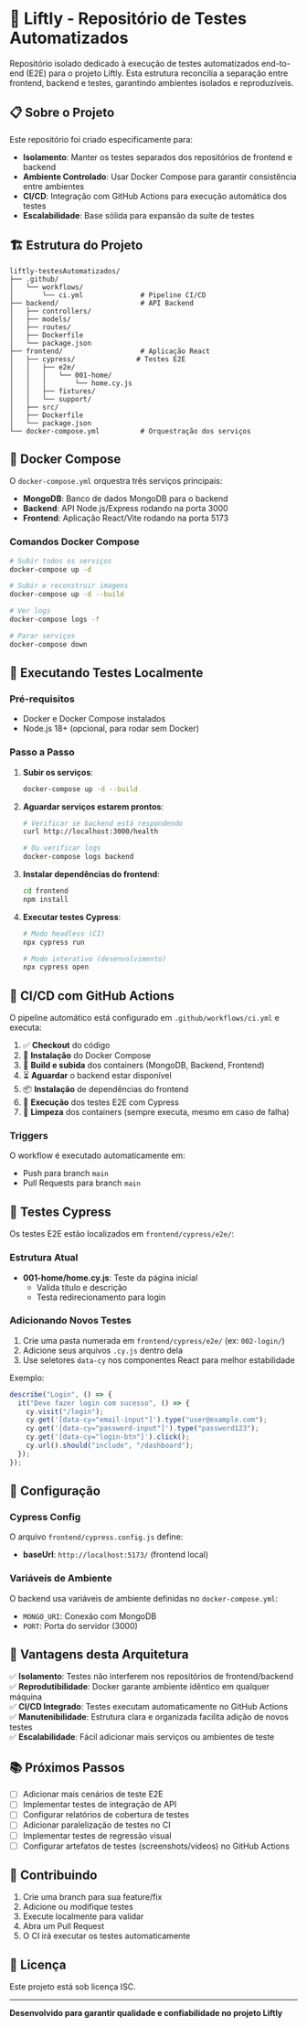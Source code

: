 # 🧪 Liftly - Repositório de Testes Automatizados

Repositório isolado dedicado à execução de testes automatizados end-to-end (E2E) para o projeto Liftly. Esta estrutura reconcilia a separação entre frontend, backend e testes, garantindo ambientes isolados e reproduzíveis.

## 📋 Sobre o Projeto

Este repositório foi criado especificamente para:
- **Isolamento**: Manter os testes separados dos repositórios de frontend e backend
- **Ambiente Controlado**: Usar Docker Compose para garantir consistência entre ambientes
- **CI/CD**: Integração com GitHub Actions para execução automática dos testes
- **Escalabilidade**: Base sólida para expansão da suíte de testes

## 🏗️ Estrutura do Projeto

```
liftly-testesAutomatizados/
├── .github/
│   └── workflows/
│       └── ci.yml              # Pipeline CI/CD
├── backend/                    # API Backend
│   ├── controllers/
│   ├── models/
│   ├── routes/
│   ├── Dockerfile
│   └── package.json
├── frontend/                   # Aplicação React
│   ├── cypress/               # Testes E2E
│   │   ├── e2e/
│   │   │   └── 001-home/
│   │   │       └── home.cy.js
│   │   ├── fixtures/
│   │   └── support/
│   ├── src/
│   ├── Dockerfile
│   └── package.json
└── docker-compose.yml          # Orquestração dos serviços
```

## 🐳 Docker Compose

O `docker-compose.yml` orquestra três serviços principais:

- **MongoDB**: Banco de dados MongoDB para o backend
- **Backend**: API Node.js/Express rodando na porta 3000
- **Frontend**: Aplicação React/Vite rodando na porta 5173

### Comandos Docker Compose

```bash
# Subir todos os serviços
docker-compose up -d

# Subir e reconstruir imagens
docker-compose up -d --build

# Ver logs
docker-compose logs -f

# Parar serviços
docker-compose down
```

## 🚀 Executando Testes Localmente

### Pré-requisitos

- Docker e Docker Compose instalados
- Node.js 18+ (opcional, para rodar sem Docker)

### Passo a Passo

1. **Subir os serviços**:
   ```bash
   docker-compose up -d --build
   ```

2. **Aguardar serviços estarem prontos**:
   ```bash
   # Verificar se backend está respondendo
   curl http://localhost:3000/health
   
   # Ou verificar logs
   docker-compose logs backend
   ```

3. **Instalar dependências do frontend**:
   ```bash
   cd frontend
   npm install
   ```

4. **Executar testes Cypress**:
   ```bash
   # Modo headless (CI)
   npx cypress run
   
   # Modo interativo (desenvolvimento)
   npx cypress open
   ```

## 🤖 CI/CD com GitHub Actions

O pipeline automático está configurado em `.github/workflows/ci.yml` e executa:

1. ✅ **Checkout** do código
2. 🐳 **Instalação** do Docker Compose
3. 🚀 **Build e subida** dos containers (MongoDB, Backend, Frontend)
4. ⏳ **Aguardar** o backend estar disponível
5. 📦 **Instalação** de dependências do frontend
6. 🧪 **Execução** dos testes E2E com Cypress
7. 🧹 **Limpeza** dos containers (sempre executa, mesmo em caso de falha)

### Triggers

O workflow é executado automaticamente em:
- Push para branch `main`
- Pull Requests para branch `main`

## 📝 Testes Cypress

Os testes E2E estão localizados em `frontend/cypress/e2e/`:

### Estrutura Atual

- **001-home/home.cy.js**: Teste da página inicial
  - Valida título e descrição
  - Testa redirecionamento para login

### Adicionando Novos Testes

1. Crie uma pasta numerada em `frontend/cypress/e2e/` (ex: `002-login/`)
2. Adicione seus arquivos `.cy.js` dentro dela
3. Use seletores `data-cy` nos componentes React para melhor estabilidade

Exemplo:
```javascript
describe("Login", () => {
  it("Deve fazer login com sucesso", () => {
    cy.visit("/login");
    cy.get('[data-cy="email-input"]').type("user@example.com");
    cy.get('[data-cy="password-input"]').type("password123");
    cy.get('[data-cy="login-btn"]').click();
    cy.url().should("include", "/dashboard");
  });
});
```

## 🔧 Configuração

### Cypress Config

O arquivo `frontend/cypress.config.js` define:
- **baseUrl**: `http://localhost:5173/` (frontend local)

### Variáveis de Ambiente

O backend usa variáveis de ambiente definidas no `docker-compose.yml`:
- `MONGO_URI`: Conexão com MongoDB
- `PORT`: Porta do servidor (3000)

## 🎯 Vantagens desta Arquitetura

✅ **Isolamento**: Testes não interferem nos repositórios de frontend/backend  
✅ **Reprodutibilidade**: Docker garante ambiente idêntico em qualquer máquina  
✅ **CI/CD Integrado**: Testes executam automaticamente no GitHub Actions  
✅ **Manutenibilidade**: Estrutura clara e organizada facilita adição de novos testes  
✅ **Escalabilidade**: Fácil adicionar mais serviços ou ambientes de teste  

## 📚 Próximos Passos

- [ ] Adicionar mais cenários de teste E2E
- [ ] Implementar testes de integração de API
- [ ] Configurar relatórios de cobertura de testes
- [ ] Adicionar paralelização de testes no CI
- [ ] Implementar testes de regressão visual
- [ ] Configurar artefatos de testes (screenshots/vídeos) no GitHub Actions

## 🤝 Contribuindo

1. Crie uma branch para sua feature/fix
2. Adicione ou modifique testes
3. Execute localmente para validar
4. Abra um Pull Request
5. O CI irá executar os testes automaticamente

## 📄 Licença

Este projeto está sob licença ISC.

---

**Desenvolvido para garantir qualidade e confiabilidade no projeto Liftly**
